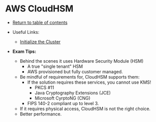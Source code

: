 # AWS CloudHSM

* [Return to table of contents](../../../README.md)

* Useful Links:
  * [Initialize the Cluster](https://docs.aws.amazon.com/cloudhsm/latest/userguide/initialize-cluster.html)

* **Exam Tips:**
  * Behind the scenes it uses Hardware Security Module (HSM)
    * A true "single tenant" HSM
    * AWS provisioned but fully customer managed.
  * Be mindful of requirements for, CloudHSM supports them:
    * If the solution requires these services, you cannot use KMS!
      * PKCS #11
      * Java Cryptography Extensions (JCE)
      * Microsoft CyrptoNG (CNG)
    * FIPS 140-2 compliant up to level 3.
  * If it requires physical access, CloudHSM is not the right choice.
  * Better performance.
